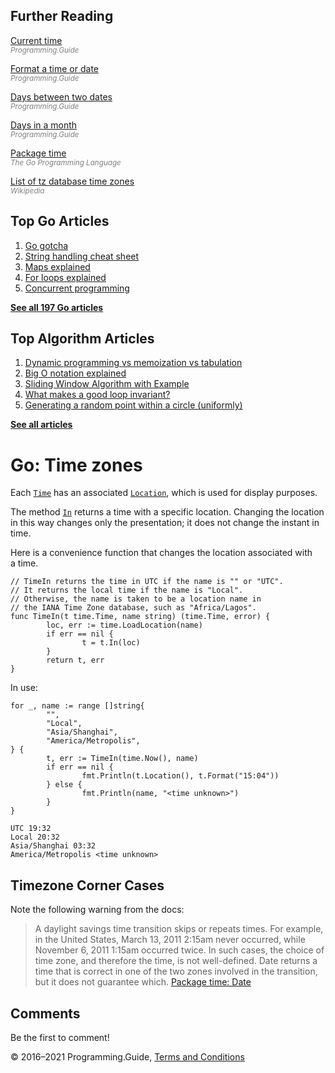 



## Further Reading

[Current time](current-time.html)  
<span style="color: grey; font-style: italic; font-size: smaller">Programming.Guide</span>

[Format a time or date](format-parse-string-time-date-example.html)  
<span style="color: grey; font-style: italic; font-size: smaller">Programming.Guide</span>

[Days between two dates](days-between-dates.html)  
<span style="color: grey; font-style: italic; font-size: smaller">Programming.Guide</span>

[Days in a month](last-day-month-date.html)  
<span style="color: grey; font-style: italic; font-size: smaller">Programming.Guide</span>

[Package time](https://golang.org/pkg/time/)  
<span style="color: grey; font-style: italic; font-size: smaller">The Go Programming Language</span>

[List of tz database time zones](https://en.wikipedia.org/wiki/List_of_tz_database_time_zones)  
<span style="color: grey; font-style: italic; font-size: smaller">Wikipedia</span>

## Top Go Articles

1.  [Go gotcha](go-gotcha.html)
2.  [String handling cheat sheet](string-functions-reference-cheat-sheet.html)
3.  [Maps explained](maps-explained.html)
4.  [For loops explained](for-loop.html)
5.  [Concurrent programming](go-concurrency-tutorial.html)

[**See all 197 Go articles**](index.html)



## Top Algorithm Articles

1.  [Dynamic programming vs memoization vs tabulation](../dynamic-programming-vs-memoization-vs-tabulation.html)
2.  [Big O notation explained](../big-o-notation-explained.html)
3.  [Sliding Window Algorithm with Example](../sliding-window-example.html)
4.  [What makes a good loop invariant?](../what-makes-a-good-loop-invariant.html)
5.  [Generating a random point within a circle (uniformly)](../random-point-within-circle.html)

[**See all articles**](../index.html)

# Go: Time zones

Each [`Time`](https://golang.org/pkg/time/#Time) has an associated [`Location`](https://golang.org/pkg/time/#Location), which is used for display purposes.

The method [`In`](https://golang.org/pkg/time/#Time.In) returns a time with a specific location. Changing the location in this way changes only the presentation; it does not change the instant in time.

Here is a convenience function that changes the location associated with a time.

    // TimeIn returns the time in UTC if the name is "" or "UTC".
    // It returns the local time if the name is "Local".
    // Otherwise, the name is taken to be a location name in
    // the IANA Time Zone database, such as "Africa/Lagos".
    func TimeIn(t time.Time, name string) (time.Time, error) {
            loc, err := time.LoadLocation(name)
            if err == nil {
                    t = t.In(loc)
            }
            return t, err
    }

In use:

    for _, name := range []string{
            "",
            "Local",
            "Asia/Shanghai",
            "America/Metropolis",
    } {
            t, err := TimeIn(time.Now(), name)
            if err == nil {
                    fmt.Println(t.Location(), t.Format("15:04"))
            } else {
                    fmt.Println(name, "<time unknown>")
            }
    }

    UTC 19:32
    Local 20:32
    Asia/Shanghai 03:32
    America/Metropolis <time unknown>

## Timezone Corner Cases

Note the following warning from the docs:

> A daylight savings time transition skips or repeats times. For example, in the United States, March 13, 2011 2:15am never occurred, while November 6, 2011 1:15am occurred twice. In such cases, the choice of time zone, and therefore the time, is not well-defined. Date returns a time that is correct in one of the two zones involved in the transition, but it does not guarantee which. <a href="https://golang.org/pkg/time/#Date" class="quote-source">Package time: Date</a>

## Comments

Be the first to comment!

© 2016–2021 Programming.Guide, [Terms and Conditions](../terms-and-conditions.html)
